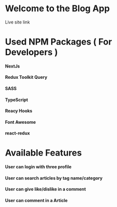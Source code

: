 # Welcome to the Blog App

Live site link

# Used NPM Packages ( For Developers )

#### NextJs

#### Redux Toolkit Query

#### SASS

#### TypeScript

#### Reacy Hooks

#### Font Awesome

#### react-redux

# Available Features

#### User can login with three profile

#### User can search articles by tag name/category

#### User can give like/dislike in a comment

#### User can comment in a Article
